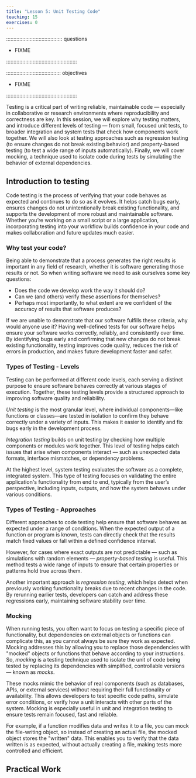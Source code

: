 ```yaml
---
title: "Lesson 5: Unit Testing Code"
teaching: 15
exercises: 0
---
```


:::::::::::::::::::::::::::::::::::::: questions 

- FIXME

::::::::::::::::::::::::::::::::::::::::::::::::

::::::::::::::::::::::::::::::::::::: objectives

- FIXME

::::::::::::::::::::::::::::::::::::::::::::::::

Testing is a critical part of writing reliable, maintainable code — especially in collaborative or research environments where reproducibility and correctness are key. In this session, we will explore why testing matters, and introduce different levels of testing — from small, focused unit tests, to broader integration and system tests that check how components work together. We will also look at testing approaches such as regression testing (to ensure changes do not break existing behavior) and property-based testing (to test a wide range of inputs automatically). Finally, we will cover mocking, a technique used to isolate code during tests by simulating the behavior of external dependencies.


## Introduction to testing

Code testing is the process of verifying that your code behaves as expected and continues to do so as it evolves. It helps catch bugs early, ensures changes do not unintentionally break existing functionality, and supports the development of more robust and maintainable software. Whether you’re working on a small script or a large application, incorporating testing into your workflow builds confidence in your code and makes collaboration and future updates much easier.

### Why test your code?

Being able to demonstrate that a process generates the right results is important in any field of research, whether it is software generating those results or not. So when writing software we need to ask ourselves some key questions:

- Does the code we develop work the way it should do?
- Can we (and others) verify these assertions for themselves?
- Perhaps most importantly, to what extent are we confident of the accuracy of results that software produces?

If we are unable to demonstrate that our software fulfills these criteria, why would anyone use it? Having well-defined tests for our software helps ensure your software works correctly, reliably, and consistently over time. By identifying bugs early and confirming that new changes do not break existing functionality, testing improves code quality, reduces the risk of errors in production, and makes future development faster and safer.

### Types of Testing - Levels

Testing can be performed at different code levels, each serving a distinct purpose to ensure software behaves correctly at various stages of execution. Together, these testing levels provide a structured approach to improving software quality and reliability.

*Unit testing* is the most granular level, where individual components—like functions or classes—are tested in isolation to confirm they behave correctly under a variety of inputs. This makes it easier to identify and fix bugs early in the development process.

*Integration testing* builds on unit testing by checking how multiple components or modules work together. This level of testing helps catch issues that arise when components interact — such as unexpected data formats, interface mismatches, or dependency problems.

At the highest level, system testing evaluates the software as a complete, integrated system. This type of testing focuses on validating the entire application's functionality from end to end, typically from the user’s perspective, including inputs, outputs, and how the system behaves under various conditions. 

### Types of Testing - Approaches 

Different approaches to code testing help ensure that software behaves as expected under a range of conditions. When the expected output of a function or program is known, tests can directly check that the results match fixed values or fall within a defined confidence interval. 

However, for cases where exact outputs are not predictable — such as simulations with random elements — *property-based testing* is useful. This method tests a wide range of inputs to ensure that certain properties or patterns hold true across them. 

Another important approach is *regression testing*, which helps detect when previously working functionality breaks due to recent changes in the code. By rerunning earlier tests, developers can catch and address these regressions early, maintaining software stability over time.

### Mocking

When running tests, you often want to focus on testing a specific piece of functionality, but dependencies on external objects or functions can complicate this, as you cannot always be sure they work as expected. Mocking addresses this by allowing you to replace those dependencies with "mocked" objects or functions that behave according to your instructions. So, *mocking* is a testing technique used to isolate the unit of code being tested by replacing its dependencies with simplified, controllable versions — known as *mocks*. 

These mocks mimic the behavior of real components (such as databases, APIs, or external services) without requiring their full functionality or availability. This allows developers to test specific code paths, simulate error conditions, or verify how a unit interacts with other parts of the system. Mocking is especially useful in unit and integration testing to ensure tests remain focused, fast and reliable.

For example, if a function modifies data and writes it to a file, you can mock the file-writing object, so instead of creating an actual file, the mocked object stores the "written" data. This enables you to verify that the data written is as expected, without actually creating a file, making tests more controlled and efficient.


## Practical Work

